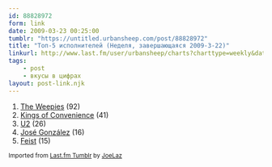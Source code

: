 ```yaml
---
id: 88828972
form: link
date: 2009-03-23 00:25:00
tumblr: "https://untitled.urbansheep.com/post/88828972"
title: "Топ-5 исполнителей (Неделя, завершающаяся 2009-3-22)"
linkurl: http://www.last.fm/user/urbansheep/charts?charttype=weekly&date_to=1237723200
tags:
    - post
    - вкусы в цифрах
layout: post-link.njk
---
```

<ol><li>
<a rel="nofollow" target="_blank" href="http://www.last.fm/music/The+Weepies">The Weepies</a> (92)</li>
<li>
<a rel="nofollow" target="_blank" href="http://www.last.fm/music/Kings+of+Convenience">Kings of Convenience</a> (41)</li>
<li>
<a rel="nofollow" target="_blank" href="http://www.last.fm/music/U2">U2</a> (26)</li>
<li>
<a rel="nofollow" target="_blank" href="http://www.last.fm/music/Jos%C3%A9+Gonz%C3%A1lez">José González</a> (16)</li>
<li>
<a rel="nofollow" target="_blank" href="http://www.last.fm/music/Feist">Feist</a> (15)</li>
</ol><p><small>Imported from <a rel="nofollow" target="_blank" href="http://joelaz.com/post/23488847/last-fm-tumblr-weekly-top-artists">Last.fm Tumblr</a> by <a rel="nofollow" target="_blank" href="http://joelaz.com">JoeLaz</a></small></p>
